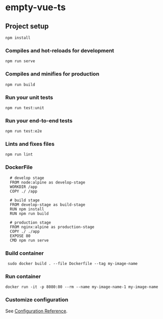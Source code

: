 # empty-vue-ts

## Project setup
```
npm install
```

### Compiles and hot-reloads for development
```
npm run serve
```

### Compiles and minifies for production
```
npm run build
```

### Run your unit tests
```
npm run test:unit
```

### Run your end-to-end tests
```
npm run test:e2e
```

### Lints and fixes files
```
npm run lint
```

### DockerFile
```
  # develop stage
  FROM node:alpine as develop-stage
  WORKDIR /app
  COPY ./ /app

  # build stage
  FROM develop-stage as build-stage
  RUN npm install
  RUN npm run build

  # production stage
  FROM nginx:alpine as production-stage
  COPY ./ ./app
  EXPOSE 80
  CMD npm run serve
```


### Build container
```
 sudo docker build . --file Dockerfile --tag my-image-name
```

### Run container
```
docker run -it -p 8080:80 --rm --name my-image-name-1 my-image-name
```

### Customize configuration
See [Configuration Reference](https://cli.vuejs.org/config/).
